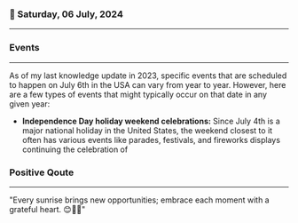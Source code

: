 ### 📅 Saturday, 06 July, 2024
------
### Events
------
As of my last knowledge update in 2023, specific events that are scheduled to happen on July 6th in the USA can vary from year to year. However, here are a few types of events that might typically occur on that date in any given year:

- **Independence Day holiday weekend celebrations:** Since July 4th is a major national holiday in the United States, the weekend closest to it often has various events like parades, festivals, and fireworks displays continuing the celebration of
### Positive Qoute
------
"Every sunrise brings new opportunities; embrace each moment with a grateful heart. 😊🌅✨"

